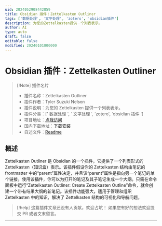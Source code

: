 ```yaml
---
uid: 2024052908442859
title: Obsidian 插件：Zettelkasten Outliner
tags: ['数据处理', '文字处理', 'zotero', 'obsidian插件']
description: 为您的Zettelkasten提供一个列表表示。
author: AI
type: auto
draft: false
editable: false
modified: 20240101000000
---
```


# Obsidian 插件：Zettelkasten Outliner

> [!Note] 插件名片
> - 插件名称：Zettelkasten Outliner
> - 插件作者：Tyler Suzuki Nelson
> - 插件说明：为您的 Zettelkasten 提供一个列表表示。
> - 插件分类：[' 数据处理 ', ' 文字处理 ', 'zotero', 'obsidian 插件 ']
> - 项目地址：[点我访问](https://github.com/tylersuzukinelson/zettelkasten-outliner)
> - 国内下载地址：[下载安装](https://pkmer.cn/products/plugin/pluginMarket/?zettelkasten-outliner)
> - 自述文件：[Readme](https://ghproxy.net/https://raw.githubusercontent.com/tylersuzukinelson/zettelkasten-outliner/main/README.md)

## 概述

Zettelkasten Outliner 是 Obsidian 的一个插件，它提供了一个列表形式的 Zettelkasten（知识盒）表示。该插件假设你的 Zettelkasten 结构由笔记的 frontmatter 中的“parent”属性决定，并且该“parent”属性是指向另一个笔记的单个链接。使用该插件，你可以为打开的笔记及其子笔记生成一个大纲。只需在命令面板中运行“Zettelkasten Outliner: Create Zettelkasten Outline”命令，就会创建一个带有结果大纲的新笔记。该插件功能强大，适用于管理和组织 Zettelkasten 中的知识，解决了 Zettelkasten 结构的可视化和导航问题。

> [!help]
> 这篇插件文章还没有人贡献，欢迎占坑！
> 如果您有好的想法欢迎提交 PR 或者文末留言。

---



